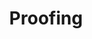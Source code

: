 ---
layout: posts_by_category
categories: proofing
title: Proofing
permalink: /category/proofing
---